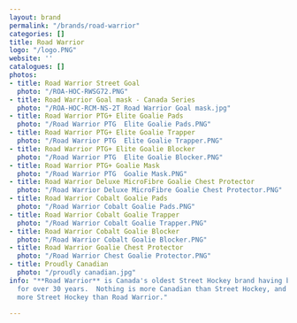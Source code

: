 ```yaml
---
layout: brand
permalink: "/brands/road-warrior"
categories: []
title: Road Warrior
logo: "/logo.PNG"
website: ''
catalogues: []
photos:
- title: Road Warrior Street Goal
  photo: "/ROA-HOC-RWSG72.PNG"
- title: Road Warrior Goal mask - Canada Series
  photo: "/ROA-HOC-RCM-NS-2T Road Warrior Goal mask.jpg"
- title: Road Warrior PTG+ Elite Goalie Pads
  photo: "/Road Warrior PTG  Elite Goalie Pads.PNG"
- title: Road Warrior PTG+ Elite Goalie Trapper
  photo: "/Road Warrior PTG  Elite Goalie Trapper.PNG"
- title: Road Warrior PTG+ Elite Goalie Blocker
  photo: "/Road Warrior PTG  Elite Goalie Blocker.PNG"
- title: Road Warrior PTG+ Goalie Mask
  photo: "/Road Warrior PTG  Goalie Mask.PNG"
- title: Road Warrior Deluxe MicroFibre Goalie Chest Protector
  photo: "/Road Warrior Deluxe MicroFibre Goalie Chest Protector.PNG"
- title: Road Warrior Cobalt Goalie Pads
  photo: "/Road Warrior Cobalt Goalie Pads.PNG"
- title: Road Warrior Cobalt Goalie Trapper
  photo: "/Road Warrior Cobalt Goalie Trapper.PNG"
- title: Road Warrior Cobalt Goalie Blocker
  photo: "/Road Warrior Cobalt Goalie Blocker.PNG"
- title: Road Warrior Goalie Chest Protector
  photo: "/Road Warrior Chest Goalie Protector.PNG"
- title: Proudly Canadian
  photo: "/proudly canadian.jpg"
info: "**Road Warrior** is Canada's oldest Street Hockey brand having been in business
  for over 30 years.  Nothing is more Canadian than Street Hockey, and nothing is
  more Street Hockey than Road Warrior."

---
```

